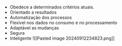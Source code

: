 - Obedece a determinados critérios atuais.
- Orientado a resultados
- Automatização dos processos
- Flexível nos dados no consumo e no processamento
- Adaptável as mudanças
- Segura
- Inteligente
![[Pasted image 20240912234823.png]] 